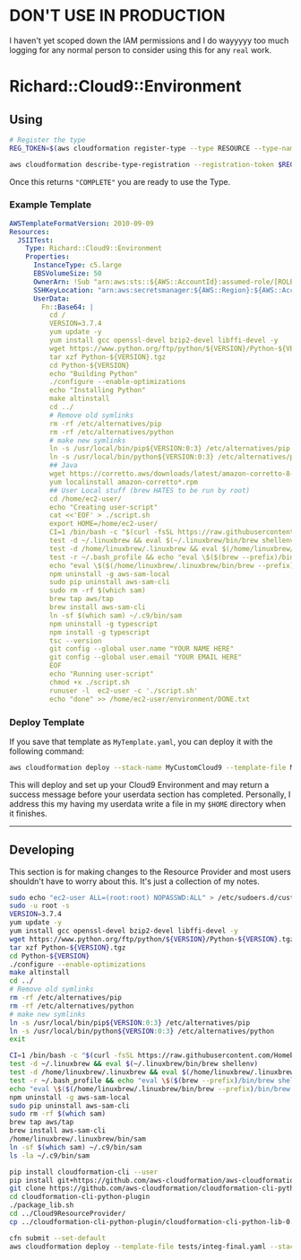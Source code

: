 # DON'T USE IN PRODUCTION
I haven't yet scoped down the IAM permissions and I do wayyyyy too much logging for any normal person to consider using this for any `real` work.

# Richard::Cloud9::Environment

## Using
````bash
# Register the type
REG_TOKEN=$(aws cloudformation register-type --type RESOURCE --type-name Richard::Cloud9::Environment --schema-handler-package s3://rhb-blog/provider-types/richard-cloud9-environment.zip)

aws cloudformation describe-type-registration --registration-token $REG_TOKEN  --query "ProgressStatus"
````

Once this returns `"COMPLETE"` you are ready to use the Type.
### Example Template
````yaml
AWSTemplateFormatVersion: 2010-09-09
Resources:
  JSIITest:
    Type: Richard::Cloud9::Environment
    Properties:
      InstanceType: c5.large
      EBSVolumeSize: 50
      OwnerArn: !Sub "arn:aws:sts::${AWS::AccountId}:assumed-role/[ROLE_NAME]/[SESSION_NAME]"
      SSHKeyLocation: "arn:aws:secretsmanager:${AWS::Region}:${AWS::AccountId}:secret:your/secret/here"
      UserData: 
        Fn::Base64: |
          cd /
          VERSION=3.7.4
          yum update -y
          yum install gcc openssl-devel bzip2-devel libffi-devel -y
          wget https://www.python.org/ftp/python/${VERSION}/Python-${VERSION}.tgz
          tar xzf Python-${VERSION}.tgz
          cd Python-${VERSION}
          echo "Building Python"
          ./configure --enable-optimizations
          echo "Installing Python"
          make altinstall
          cd ../
          # Remove old symlinks
          rm -rf /etc/alternatives/pip
          rm -rf /etc/alternatives/python
          # make new symlinks
          ln -s /usr/local/bin/pip${VERSION:0:3} /etc/alternatives/pip
          ln -s /usr/local/bin/python${VERSION:0:3} /etc/alternatives/python
          ## Java
          wget https://corretto.aws/downloads/latest/amazon-corretto-8-x64-linux-jdk.rpm
          yum localinstall amazon-corretto*.rpm
          ## User Local stuff (brew HATES to be run by root)
          cd /home/ec2-user/
          echo "Creating user-script"
          cat <<'EOF' > ./script.sh
          export HOME=/home/ec2-user/
          CI=1 /bin/bash -c "$(curl -fsSL https://raw.githubusercontent.com/Homebrew/install/master/install.sh)"
          test -d ~/.linuxbrew && eval $(~/.linuxbrew/bin/brew shellenv)
          test -d /home/linuxbrew/.linuxbrew && eval $(/home/linuxbrew/.linuxbrew/bin/brew shellenv)
          test -r ~/.bash_profile && echo "eval \$($(brew --prefix)/bin/brew shellenv)" >>~/.bash_profile
          echo "eval \$($(/home/linuxbrew/.linuxbrew/bin/brew --prefix)/bin/brew shellenv)" >>~/.profile
          npm uninstall -g aws-sam-local
          sudo pip uninstall aws-sam-cli
          sudo rm -rf $(which sam)
          brew tap aws/tap
          brew install aws-sam-cli
          ln -sf $(which sam) ~/.c9/bin/sam
          npm uninstall -g typescript
          npm install -g typescript
          tsc --version
          git config --global user.name "YOUR NAME HERE"
          git config --global user.email "YOUR EMAIL HERE"
          EOF
          echo "Running user-script"
          chmod +x ./script.sh
          runuser -l  ec2-user -c './script.sh'
          echo "done" >> /home/ec2-user/environment/DONE.txt
````

### Deploy Template
If you save that template as `MyTemplate.yaml`, you can deploy it with the following command:
````bash
aws cloudformation deploy --stack-name MyCustomCloud9 --template-file MyTemplate.yaml
````

This will deploy and set up your Cloud9 Environment and may return a success message before your userdata section has completed. Personally, I address this my having my userdata write a file in my `$HOME` directory when it finishes.

---
## Developing
This section is for making changes to the Resource Provider and most users shouldn't have to worry about this. It's just a collection of my notes.
````bash
sudo echo "ec2-user ALL=(root:root) NOPASSWD:ALL" > /etc/sudoers.d/custom
sudo -u root -s
VERSION=3.7.4
yum update -y
yum install gcc openssl-devel bzip2-devel libffi-devel -y
wget https://www.python.org/ftp/python/${VERSION}/Python-${VERSION}.tgz
tar xzf Python-${VERSION}.tgz
cd Python-${VERSION}
./configure --enable-optimizations
make altinstall
cd ../
# Remove old symlinks
rm -rf /etc/alternatives/pip
rm -rf /etc/alternatives/python
# make new symlinks
ln -s /usr/local/bin/pip${VERSION:0:3} /etc/alternatives/pip
ln -s /usr/local/bin/python${VERSION:0:3} /etc/alternatives/python
exit
````
````bash
CI=1 /bin/bash -c "$(curl -fsSL https://raw.githubusercontent.com/Homebrew/install/master/install.sh)"
test -d ~/.linuxbrew && eval $(~/.linuxbrew/bin/brew shellenv)
test -d /home/linuxbrew/.linuxbrew && eval $(/home/linuxbrew/.linuxbrew/bin/brew shellenv)
test -r ~/.bash_profile && echo "eval \$($(brew --prefix)/bin/brew shellenv)" >>~/.bash_profile
echo "eval \$($(/home/linuxbrew/.linuxbrew/bin/brew --prefix)/bin/brew shellenv)" >>~/.profile
npm uninstall -g aws-sam-local
sudo pip uninstall aws-sam-cli
sudo rm -rf $(which sam)
brew tap aws/tap
brew install aws-sam-cli
/home/linuxbrew/.linuxbrew/bin/sam
ln -sf $(which sam) ~/.c9/bin/sam
ls -la ~/.c9/bin/sam

pip install cloudformation-cli --user
pip install git+https://github.com/aws-cloudformation/aws-cloudformation-rpdk-python-plugin.git#egg=cloudformation-cli-python-plugin --user
git clone https://github.com/aws-cloudformation/cloudformation-cli-python-plugin.git
cd cloudformation-cli-python-plugin
./package_lib.sh
cd ../Cloud9ResourceProvider/
cp ../cloudformation-cli-python-plugin/cloudformation-cli-python-lib-0.0.1.tar.gz .

cfn submit --set-default
aws cloudformation deploy --template-file tests/integ-final.yaml --stack-name LateOtter001
````

